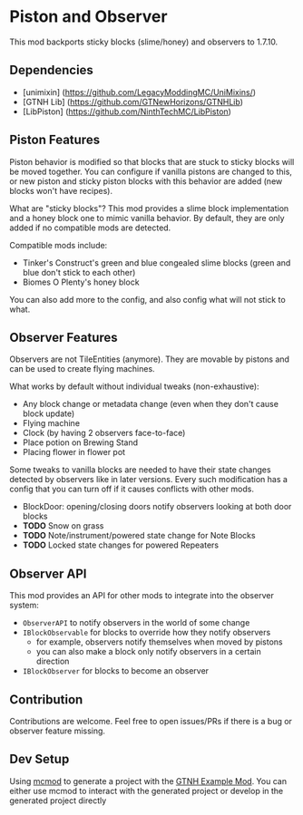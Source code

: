 # Piston and Observer

This mod backports sticky blocks (slime/honey) and observers to 1.7.10.

## Dependencies
- [unimixin] (https://github.com/LegacyModdingMC/UniMixins/)
- [GTNH Lib] (https://github.com/GTNewHorizons/GTNHLib)
- [LibPiston] (https://github.com/NinthTechMC/LibPiston)

## Piston Features
Piston behavior is modified so that blocks that are stuck to sticky blocks will be moved
together. You can configure if vanilla pistons are changed to this, or new piston and sticky piston
blocks with this behavior are added (new blocks won't have recipes).

What are "sticky blocks"? This mod provides a slime block implementation and a honey block one
to mimic vanilla behavior. By default, they are only added if no compatible mods are detected.

Compatible mods include:
- Tinker's Construct's green and blue congealed slime blocks (green and blue don't stick to each other)
- Biomes O Plenty's honey block

You can also add more to the config, and also config what will not stick to what.

## Observer Features
Observers are not TileEntities (anymore). They are movable by pistons and can be used to create flying machines.

What works by default without individual tweaks (non-exhaustive):
- Any block change or metadata change (even when they don't cause block update)
- Flying machine
- Clock (by having 2 observers face-to-face)
- Place potion on Brewing Stand
- Placing flower in flower pot

Some tweaks to vanilla blocks are needed to have their state changes detected by observers like
in later versions. Every such modification has a config that you can turn off if it causes conflicts
with other mods.

- BlockDoor: opening/closing doors notify observers looking at both door blocks
- **TODO** Snow on grass
- **TODO** Note/instrument/powered state change for Note Blocks
- **TODO** Locked state changes for powered Repeaters

## Observer API
This mod provides an API for other mods to integrate into the observer system:

- `ObserverAPI` to notify observers in the world of some change
- `IBlockObservable` for blocks to override how they notify observers
  - for example, observers notify themselves when moved by pistons
  - you can also make a block only notify observers in a certain direction
- `IBlockObserver` for blocks to become an observer
  
## Contribution
Contributions are welcome. Feel free to open issues/PRs if there is a bug or observer feature missing.

## Dev Setup
Using [mcmod](https://github.com/Pistonight/mcmod) to generate a project with the [GTNH Example Mod](https://github.com/GTNewHorizons/ExampleMod1.7.10).
You can either use mcmod to interact with the generated project or develop in the generated project directly
